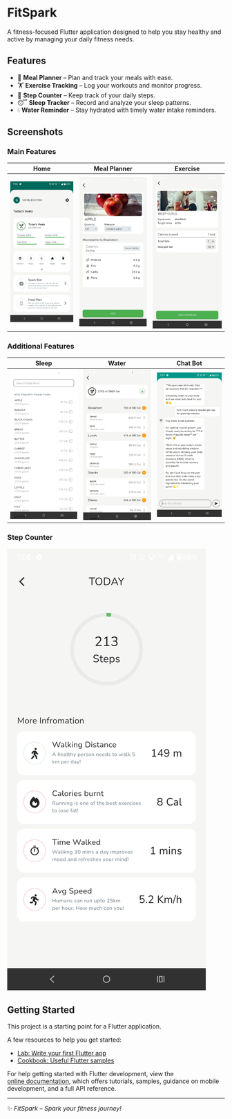 # FitSpark

A fitness-focused Flutter application designed to help you stay healthy and active by managing your daily fitness needs.

## Features

- 🥗 **Meal Planner** – Plan and track your meals with ease.  
- 🏋️ **Exercise Tracking** – Log your workouts and monitor progress.  
- 🚶 **Step Counter** – Keep track of your daily steps.  
- 😴 **Sleep Tracker** – Record and analyze your sleep patterns.  
- 💧 **Water Reminder** – Stay hydrated with timely water intake reminders.  

## Screenshots

### Main Features
| Home | Meal Planner | Exercise |
|------|--------------|----------|
| ![Home](images/WhatsApp%20Image%202025-07-24%20at%2019.11.46_d903704b.jpg) | ![Food Option](images/WhatsApp%20Image%202025-07-24%20at%2019.11.47_1f0c9cf8.jpg) | ![Exercise](images/WhatsApp%20Image%202025-07-24%20at%2019.11.49_9ea3751d.jpg) |

### Additional Features
| Sleep | Water | Chat Bot |
|-------|-------|----------|
| ![Sleep](images/WhatsApp%20Image%202025-07-24%20at%2019.11.47_b65b58b7.jpg) | ![Water](images/WhatsApp%20Image%202025-07-24%20at%2019.11.48_61626168.jpg) | ![Chat Bot](images/WhatsApp%20Image%202025-07-24%20at%2019.11.48_8af13c5b.jpg) |

### Step Counter
![Steps Counter](images/WhatsApp%20Image%202025-07-24%20at%2019.11.49_d3258b6c.jpg)

## Getting Started

This project is a starting point for a Flutter application.

A few resources to help you get started:

- [Lab: Write your first Flutter app](https://docs.flutter.dev/get-started/codelab)  
- [Cookbook: Useful Flutter samples](https://docs.flutter.dev/cookbook)  

For help getting started with Flutter development, view the  
[online documentation](https://docs.flutter.dev/), which offers tutorials, samples, guidance on mobile development, and a full API reference.  

---

✨ *FitSpark – Spark your fitness journey!*
